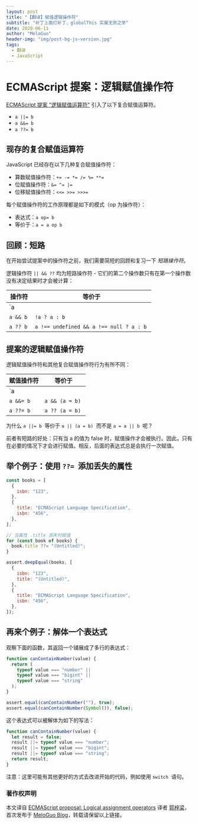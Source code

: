 ```yaml
---
layout: post
title: "【翻译】赋值逻辑操作符"
subtitle: "补丁上面打补丁，globalThis 实属无奈之举"
date: 2020-06-11
author: "MeloGuo"
header-img: "img/post-bg-js-version.jpg"
tags:
  - 翻译
  - JavaScript
---
```


# ECMAScript 提案：逻辑赋值操作符

[ECMAScript 提案 “逻辑赋值运算符"](https://github.com/tc39/proposal-logical-assignment) 引入了以下复合赋值运算符。

- `a ||= b`
- `a &&= b`
- `a ??= b`

## 现存的复合赋值运算符

JavaScript 已经存在以下几种复合赋值操作符：

- 算数赋值操作符：`+= -= *= /= %= **=`
- 位赋值操作符：`&= ^= |=`
- 位移赋值操作符：`<<= >>= >>>=`

每个赋值操作符的工作原理都是如下的模式（op 为操作符）：

- 表达式：`a op= b`
- 等价于：`a = a op b`

## 回顾：短路

在开始尝试提案中的操作符之前，我们需要简短的回顾和复习一下 _短路操作符_。

逻辑操作符 `|| && ??` 均为短路操作符 - 它们的第二个操作数只有在第一个操作数没有决定结果时才会被计算：

| 操作符    | 等价于                                   |
| --------- | ---------------------------------------- |
| `a        |                                          | b`  | `a ? a : b`  |
| `a && b`  | `!a ? a : b`                             |
| `a ?? b`  | `a !== undefined && a !== null ? a : b`  |

## 提案的逻辑赋值操作符

逻辑赋值操作符和其他复合赋值操作符行为有所不同：

| 赋值操作符 | 等价于          |
| ---------- | --------------- |
| `a         |                 | = b`  | `a |  | (a = b)`  |
| `a &&= b`  | `a && (a = b)`  |
| `a ??= b`  | `a ?? (a = b)`  |

为什么 `a ||= b`  等价于 `a || (a = b)`  而不是 `a = a || b`  呢？

前者有短路的好处：只有当 a 的值为 false 时，赋值操作才会被执行。因此，只有在必要的情况下才会进行赋值。相反，后面的表达式总是会执行一次赋值。

## 举个例子：使用 `??=`  添加丢失的属性

```javascript
const books = [
  {
    isbn: "123",
  },
  {
    title: "ECMAScript Language Specification",
    isbn: "456",
  },
];

// 当属性 .title 丢失时赋值
for (const book of books) {
  book.title ??= "(Untitled)";
}

assert.deepEqual(books, [
  {
    isbn: "123",
    title: "(Untitled)",
  },
  {
    title: "ECMAScript Language Specification",
    isbn: "456",
  },
]);
```

## 再来个例子：解体一个表达式

观察下面的函数，其返回一个铺展成了多行的表达式：

```javascript
function canContainNumber(value) {
  return (
    typeof value === "number" ||
    typeof value === "bigint" ||
    typeof value === "string"
  );
}

assert.equal(canContainNumber(""), true);
assert.equal(canContainNumber(Symbol()), false);
```

这个表达式可以被解体为如下的写法：

```javascript
function canContainNumber(value) {
  let result = false;
  result ||= typeof value === "number";
  result ||= typeof value === "bigint";
  result ||= typeof value === "string";
  return result;
}
```

注意：这里可能有其他更好的方式去改进开始的代码，例如使用 `switch`  语句。

### 著作权声明

本文译自 [ECMAScript proposal: Logical assignment operators](https://2ality.com/2020/06/logical-assignment-operators.html)
译者 [郭梓梁](https://www.zhihu.com/people/mluka/activities)，首次发布于 [MeloGuo Blog](http://meloguo.com)，转载请保留以上链接。
